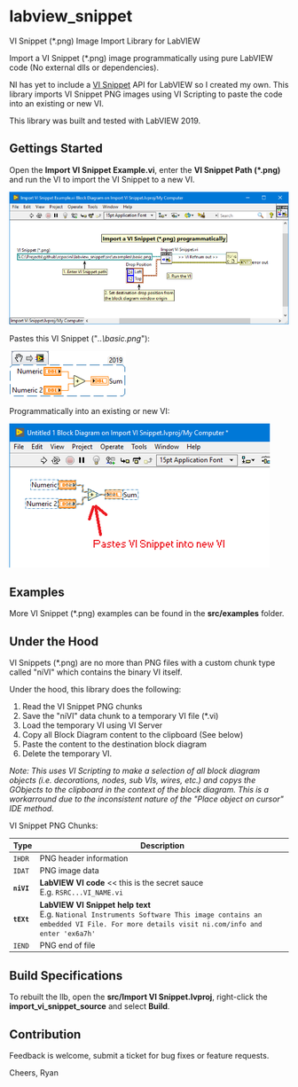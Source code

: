 # labview_snippet
VI Snippet (\*.png) Image Import Library for LabVIEW

Import a VI Snippet (\*.png) image programmatically using pure LabVIEW code (No external dlls or dependencies).

NI has yet to include a [VI Snippet](http://www.ni.com/tutorial/9330/en/) API for LabVIEW so I created my own. 
This library imports VI Snippet PNG images using VI Scripting to paste the code into an existing or new VI.

This library was built and tested with LabVIEW 2019.

## Gettings Started
Open the **Import VI Snippet Example.vi**, enter the **VI Snippet Path (\*.png)** and run
the VI to import the VI Snippet to a new VI.

![Import VI Snippet](docs/ImportVISnippet.png)

Pastes this VI Snippet ("*..\basic.png*"):

![Basic VI Snippet](src/examples/basic.png)

Programmatically into an existing or new VI:

![Basic VI Snippet Example](docs/BasicVISnippet.png)

## Examples
More VI Snippet (\*.png) examples can be found in the **src/examples** folder.

## Under the Hood
VI Snippets (\*.png) are no more than PNG files with a custom chunk 
type called "niVI" which contains the binary VI itself. 

Under the hood, this library does the following:
1. Read the VI Snippet PNG chunks
2. Save the "niVI" data chunk to a temporary VI file (\*.vi)
3. Load the temporary VI using VI Server
4. Copy all Block Diagram content to the clipboard (See below)
5. Paste the content to the destination block diagram
6. Delete the temporary VI.

*Note: This uses VI Scripting to make a selection of all block diagram
objects (i.e. decorations, nodes, sub VIs, wires, etc.) and copys the 
GObjects to the clipboard in the context of the block diagram.
This is a workarround due to the inconsistent nature of the
"Place object on cursor" IDE method.*

 VI Snippet PNG Chunks:

| Type | Description |
| --- | --- |
| `IHDR` | PNG header information |
| `IDAT` | PNG image data |
| **`niVI`** | **LabVIEW VI code** << this is the secret sauce<br>E.g. `RSRC...VI_NAME.vi` |
| **`tEXt`** | **LabVIEW VI Snippet help text**<br>E.g. `National Instruments Software This image contains an embedded VI File. For more details visit ni.com/info and enter 'ex6a7h'` |
| `IEND` | PNG end of file |

## Build Specifications
To rebuilt the llb, open the **src/Import VI Snippet.lvproj**, right-click 
the **import_vi_snippet_source** and select **Build**.

## Contribution
Feedback is welcome, submit a ticket for bug fixes or feature requests.

Cheers,
Ryan
